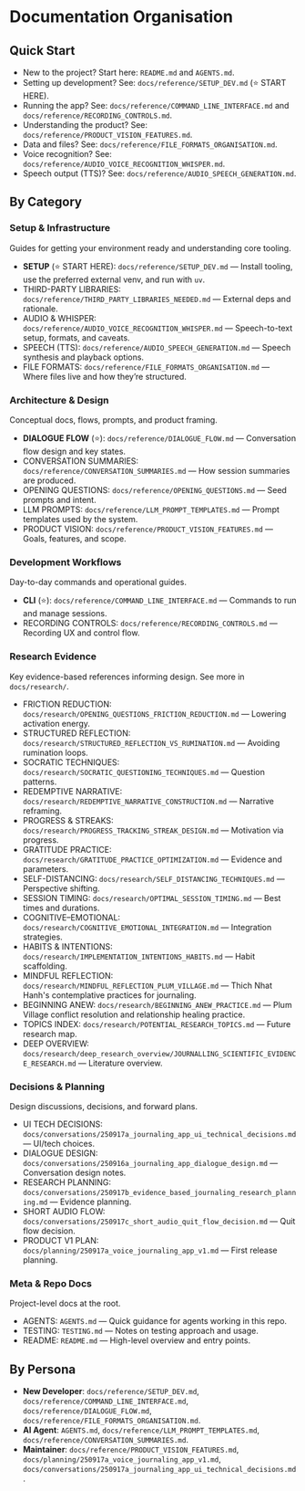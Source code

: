 # Documentation Organisation

## Quick Start

- New to the project? Start here: `README.md` and `AGENTS.md`.
- Setting up development? See: `docs/reference/SETUP_DEV.md` (⭐ START HERE).
- Running the app? See: `docs/reference/COMMAND_LINE_INTERFACE.md` and `docs/reference/RECORDING_CONTROLS.md`.
- Understanding the product? See: `docs/reference/PRODUCT_VISION_FEATURES.md`.
- Data and files? See: `docs/reference/FILE_FORMATS_ORGANISATION.md`.
- Voice recognition? See: `docs/reference/AUDIO_VOICE_RECOGNITION_WHISPER.md`.
- Speech output (TTS)? See: `docs/reference/AUDIO_SPEECH_GENERATION.md`.

## By Category

### Setup & Infrastructure
Guides for getting your environment ready and understanding core tooling.

- **SETUP** (⭐ START HERE): `docs/reference/SETUP_DEV.md` — Install tooling, use the preferred external venv, and run with `uv`.
- THIRD-PARTY LIBRARIES: `docs/reference/THIRD_PARTY_LIBRARIES_NEEDED.md` — External deps and rationale.
- AUDIO & WHISPER: `docs/reference/AUDIO_VOICE_RECOGNITION_WHISPER.md` — Speech-to-text setup, formats, and caveats.
- SPEECH (TTS): `docs/reference/AUDIO_SPEECH_GENERATION.md` — Speech synthesis and playback options.
- FILE FORMATS: `docs/reference/FILE_FORMATS_ORGANISATION.md` — Where files live and how they’re structured.

### Architecture & Design
Conceptual docs, flows, prompts, and product framing.

- **DIALOGUE FLOW** (⭐): `docs/reference/DIALOGUE_FLOW.md` — Conversation flow design and key states.
- CONVERSATION SUMMARIES: `docs/reference/CONVERSATION_SUMMARIES.md` — How session summaries are produced.
- OPENING QUESTIONS: `docs/reference/OPENING_QUESTIONS.md` — Seed prompts and intent.
- LLM PROMPTS: `docs/reference/LLM_PROMPT_TEMPLATES.md` — Prompt templates used by the system.
- PRODUCT VISION: `docs/reference/PRODUCT_VISION_FEATURES.md` — Goals, features, and scope.

### Development Workflows
Day-to-day commands and operational guides.

- **CLI** (⭐): `docs/reference/COMMAND_LINE_INTERFACE.md` — Commands to run and manage sessions.
- RECORDING CONTROLS: `docs/reference/RECORDING_CONTROLS.md` — Recording UX and control flow.

### Research Evidence
Key evidence-based references informing design. See more in `docs/research/`.

- FRICTION REDUCTION: `docs/research/OPENING_QUESTIONS_FRICTION_REDUCTION.md` — Lowering activation energy.
- STRUCTURED REFLECTION: `docs/research/STRUCTURED_REFLECTION_VS_RUMINATION.md` — Avoiding rumination loops.
- SOCRATIC TECHNIQUES: `docs/research/SOCRATIC_QUESTIONING_TECHNIQUES.md` — Question patterns.
- REDEMPTIVE NARRATIVE: `docs/research/REDEMPTIVE_NARRATIVE_CONSTRUCTION.md` — Narrative reframing.
- PROGRESS & STREAKS: `docs/research/PROGRESS_TRACKING_STREAK_DESIGN.md` — Motivation via progress.
- GRATITUDE PRACTICE: `docs/research/GRATITUDE_PRACTICE_OPTIMIZATION.md` — Evidence and parameters.
- SELF-DISTANCING: `docs/research/SELF_DISTANCING_TECHNIQUES.md` — Perspective shifting.
- SESSION TIMING: `docs/research/OPTIMAL_SESSION_TIMING.md` — Best times and durations.
- COGNITIVE–EMOTIONAL: `docs/research/COGNITIVE_EMOTIONAL_INTEGRATION.md` — Integration strategies.
- HABITS & INTENTIONS: `docs/research/IMPLEMENTATION_INTENTIONS_HABITS.md` — Habit scaffolding.
- MINDFUL REFLECTION: `docs/research/MINDFUL_REFLECTION_PLUM_VILLAGE.md` — Thich Nhat Hanh's contemplative practices for journaling.
- BEGINNING ANEW: `docs/research/BEGINNING_ANEW_PRACTICE.md` — Plum Village conflict resolution and relationship healing practice.
- TOPICS INDEX: `docs/research/POTENTIAL_RESEARCH_TOPICS.md` — Future research map.
- DEEP OVERVIEW: `docs/research/deep_research_overview/JOURNALLING_SCIENTIFIC_EVIDENCE_RESEARCH.md` — Literature overview.

### Decisions & Planning
Design discussions, decisions, and forward plans.

- UI TECH DECISIONS: `docs/conversations/250917a_journaling_app_ui_technical_decisions.md` — UI/tech choices.
- DIALOGUE DESIGN: `docs/conversations/250916a_journaling_app_dialogue_design.md` — Conversation design notes.
- RESEARCH PLANNING: `docs/conversations/250917b_evidence_based_journaling_research_planning.md` — Evidence planning.
- SHORT AUDIO FLOW: `docs/conversations/250917c_short_audio_quit_flow_decision.md` — Quit flow decision.
- PRODUCT V1 PLAN: `docs/planning/250917a_voice_journaling_app_v1.md` — First release planning.

### Meta & Repo Docs
Project-level docs at the root.

- AGENTS: `AGENTS.md` — Quick guidance for agents working in this repo.
- TESTING: `TESTING.md` — Notes on testing approach and usage.
- README: `README.md` — High-level overview and entry points.

## By Persona

- **New Developer**: `docs/reference/SETUP_DEV.md`, `docs/reference/COMMAND_LINE_INTERFACE.md`, `docs/reference/DIALOGUE_FLOW.md`, `docs/reference/FILE_FORMATS_ORGANISATION.md`.
- **AI Agent**: `AGENTS.md`, `docs/reference/LLM_PROMPT_TEMPLATES.md`, `docs/reference/CONVERSATION_SUMMARIES.md`.
- **Maintainer**: `docs/reference/PRODUCT_VISION_FEATURES.md`, `docs/planning/250917a_voice_journaling_app_v1.md`, `docs/conversations/250917a_journaling_app_ui_technical_decisions.md`.


